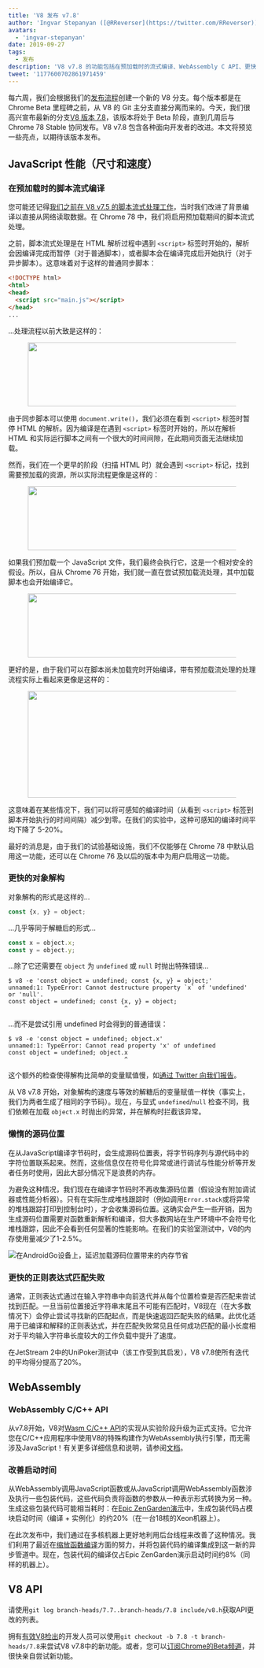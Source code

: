 ```yaml
---
title: 'V8 发布 v7.8'
author: 'Ingvar Stepanyan ([@RReverser](https://twitter.com/RReverser))，懒惰的源代码术士'
avatars:
  - 'ingvar-stepanyan'
date: 2019-09-27
tags:
  - 发布
description: 'V8 v7.8 的功能包括在预加载时的流式编译、WebAssembly C API、更快的对象解构和正则表达式匹配，以及改进的启动时间。'
tweet: '1177600702861971459'
---
```

每六周，我们会根据我们的[发布流程](/docs/release-process)创建一个新的 V8 分支。每个版本都是在 Chrome Beta 里程碑之前，从 V8 的 Git 主分支直接分离而来的。今天，我们很高兴宣布最新的分支[V8 版本 7.8](https://chromium.googlesource.com/v8/v8.git/+log/branch-heads/7.8)，该版本将处于 Beta 阶段，直到几周后与 Chrome 78 Stable 协同发布。V8 v7.8 包含各种面向开发者的改进。本文将预览一些亮点，以期待该版本发布。

<!--truncate-->
## JavaScript 性能（尺寸和速度）

### 在预加载时的脚本流式编译

您可能还记得[我们之前在 V8 v7.5 的脚本流式处理工作](/blog/v8-release-75#script-streaming-directly-from-network)，当时我们改进了背景编译以直接从网络读取数据。在 Chrome 78 中，我们将启用预加载期间的脚本流式处理。

之前，脚本流式处理是在 HTML 解析过程中遇到 `<script>` 标签时开始的，解析会因编译完成而暂停（对于普通脚本），或者脚本会在编译完成后开始执行（对于异步脚本）。这意味着对于这样的普通同步脚本：

```html
<!DOCTYPE html>
<html>
<head>
  <script src="main.js"></script>
</head>
...
```

…处理流程以前大致是这样的：

<figure>
  <img src="/_img/v8-release-78/script-streaming-0.svg" width="458" height="130" alt="" loading="lazy"/>
</figure>

由于同步脚本可以使用 `document.write()`，我们必须在看到 `<script>` 标签时暂停 HTML 的解析。因为编译是在遇到 `<script>` 标签时开始的，所以在解析 HTML 和实际运行脚本之间有一个很大的时间间隙，在此期间页面无法继续加载。

然而，我们在一个更早的阶段（扫描 HTML 时）就会遇到 `<script>` 标记，找到需要预加载的资源，所以实际流程更像是这样的：

<figure>
  <img src="/_img/v8-release-78/script-streaming-1.svg" width="600" height="130" alt="" loading="lazy"/>
</figure>

如果我们预加载一个 JavaScript 文件，我们最终会执行它，这是一个相对安全的假设。所以，自从 Chrome 76 开始，我们就一直在尝试预加载流处理，其中加载脚本也会开始编译它。

<figure>
  <img src="/_img/v8-release-78/script-streaming-2.svg" width="495" height="130" alt="" loading="lazy"/>
</figure>

更好的是，由于我们可以在脚本尚未加载完时开始编译，带有预加载流处理的处理流程实际上看起来更像是这样的：

<figure>
  <img src="/_img/v8-release-78/script-streaming-3.svg" width="480" height="217" alt="" loading="lazy"/>
</figure>

这意味着在某些情况下，我们可以将可感知的编译时间（从看到 `<script>` 标签到脚本开始执行的时间间隔）减少到零。在我们的实验中，这种可感知的编译时间平均下降了 5-20%。

最好的消息是，由于我们的试验基础设施，我们不仅能够在 Chrome 78 中默认启用这一功能，还可以在 Chrome 76 及以后的版本中为用户启用这一功能。

### 更快的对象解构

对象解构的形式是这样的…

```js
const {x, y} = object;
```

…几乎等同于解糖后的形式…

```js
const x = object.x;
const y = object.y;
```

…除了它还需要在 `object` 为 `undefined` 或 `null` 时抛出特殊错误…

```
$ v8 -e 'const object = undefined; const {x, y} = object;'
unnamed:1: TypeError: Cannot destructure property `x` of 'undefined' or 'null'.
const object = undefined; const {x, y} = object;
                                 ^
```

…而不是尝试引用 undefined 时会得到的普通错误：

```
$ v8 -e 'const object = undefined; object.x'
unnamed:1: TypeError: Cannot read property 'x' of undefined
const object = undefined; object.x
                                 ^
```

这个额外的检查使得解构比简单的变量赋值慢，如[通过 Twitter 向我们报告](https://twitter.com/mkubilayk/status/1166360933087752197)。

从 V8 v7.8 开始，对象解构的速度与等效的解糖后的变量赋值一样快（事实上，我们为两者生成了相同的字节码）。现在，与显式 `undefined`/`null` 检查不同，我们依赖在加载 `object.x` 时抛出的异常，并在解构时拦截该异常。

### 懒惰的源码位置

在从JavaScript编译字节码时，会生成源码位置表，将字节码序列与源代码中的字符位置联系起来。然而，这些信息仅在符号化异常或进行调试与性能分析等开发者任务时使用，因此大部分情况下是浪费的内存。

为避免这种情况，我们现在在编译字节码时不再收集源码位置（假设没有附加调试器或性能分析器）。只有在实际生成堆栈跟踪时（例如调用`Error.stack`或将异常的堆栈跟踪打印到控制台时），才会收集源码位置。这确实会产生一些开销，因为生成源码位置需要对函数重新解析和编译，但大多数网站在生产环境中不会符号化堆栈跟踪，因此不会看到任何显著的性能影响。在我们的实验室测试中，V8的内存使用量减少了1-2.5%。

![在AndroidGo设备上，延迟加载源码位置带来的内存节省](/_img/v8-release-78/memory-savings.svg)

### 更快的正则表达式匹配失败

通常，正则表达式通过在输入字符串中向前迭代并从每个位置检查是否匹配来尝试找到匹配。一旦当前位置接近字符串末尾且不可能有匹配时，V8现在（在大多数情况下）会停止尝试寻找新的匹配起点，而是快速返回匹配失败的结果。此优化适用于已编译和解释的正则表达式，并在匹配失败常见且任何成功匹配的最小长度相对于平均输入字符串长度较大的工作负载中提升了速度。

在JetStream 2中的UniPoker测试中（该工作受到其启发），V8 v7.8使所有迭代的平均得分提高了20%。

## WebAssembly

### WebAssembly C/C++ API

从v7.8开始，V8对[Wasm C/C++ API](https://github.com/WebAssembly/wasm-c-api)的实现从实验阶段升级为正式支持。它允许您在C/C++应用程序中使用V8的特殊构建作为WebAssembly执行引擎，而无需涉及JavaScript！有关更多详细信息和说明，请参阅[文档](https://docs.google.com/document/d/1oFPHyNb_eXg6NzrE6xJDNPdJrHMZvx0LqsD6wpbd9vY/edit)。

### 改善启动时间

从WebAssembly调用JavaScript函数或从JavaScript调用WebAssembly函数涉及执行一些包装代码，这些代码负责将函数的参数从一种表示形式转换为另一种。生成这些包装代码可能相当耗时：在[Epic ZenGarden演示](https://s3.amazonaws.com/mozilla-games/ZenGarden/EpicZenGarden.html)中，生成包装代码占模块启动时间（编译 + 实例化）的约20%（在一台18核的Xeon机器上）。

在此次发布中，我们通过在多核机器上更好地利用后台线程来改善了这种情况。我们利用了最近在[缩放函数编译](/blog/v8-release-77#wasm-compilation)方面的努力，并将包装代码的编译集成到这一新的异步管道中。现在，包装代码的编译仅占Epic ZenGarden演示启动时间约8%（同样的机器上）。

## V8 API

请使用`git log branch-heads/7.7..branch-heads/7.8 include/v8.h`获取API更改的列表。

拥有[有效V8检出](/docs/source-code#using-git)的开发人员可以使用`git checkout -b 7.8 -t branch-heads/7.8`来尝试V8 v7.8中的新功能。或者，您可以[订阅Chrome的Beta频道](https://www.google.com/chrome/browser/beta.html)，并很快亲自尝试新功能。
